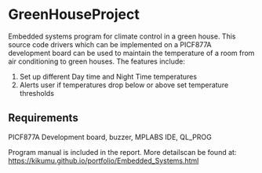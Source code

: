 # GreenHouseProject
Embedded systems program for climate control in a green house. This source code drivers which can be implemented on a PICF877A development board can be used to maintain the temperature of a room from air conditioning to green houses.
The features include:
1) Set up different Day time and Night Time temperatures
2) Alerts user if temperatures drop below or above set temperature thresholds

## Requirements
PICF877A Development board, buzzer, MPLABS IDE, QL_PROG

Program manual is included in the report. More detailscan be found at: https://kikumu.github.io/portfolio/Embedded_Systems.html
